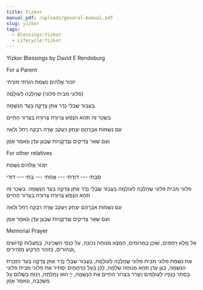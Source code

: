 ```yaml
---
title: Yizkor
manual_pdf: /uploads/general-manual.pdf
slug: yizkor
tags:
  - Blessings:Yizkor
  - Lifecycle:Yizkor
---
```

Yizkor Blessings by David E Rendsburg

For a Parent

<HB> 
יִזְכּוֹר אֱלֹהִים נִשְׁמַת הוֹרֶתִי מוֹרֶתִי

פלוני מבית פלוני) שֶׁהָלְכֶה לְעוֹלָמֶה)

בַּעֲבוּר שֶׁבְּלִי נֶדֶר אֶתֵּן צְדָקָה בַּעֲד הַנְשָׁמָה.

בִּשְׂכַר זֶה תְּהֵא הַנֶפֶשׁ צְרוּרָה צְרוּרָה בִּצְרוֹר הַחַיִּים

עִם נִשְׁמוֹת אַבְרָהָם יִצְחָק וְיַעֲקֹב שָׂרָה רִבְקָה רָחֵל וְלֵאָה

וְעִם שְׁאָר צַדִּיקִים וְצַדְקָנִיּוֹת שֶׁבְּגַן עֵדֶן וְנֹאמַר אָמֵן
 </HB>

For other relatives

<HB> 
יִזְכּוֹר אֱלֹהִים נִשְׁמַת

סָבֶּתִּי --- דּוׄדֶתִי --- אֲחֶתִי --- בֶּתִּי --- דּוׄדִי

פלוני מבית פלוני שֶׁהָלְכֶה לְעוֹלָמֶה בַּעֲבוּר שֶׁבְּלִי נֶדֶר אֶתֵּן צְדָקָה בַּעֲד הַנְשָׁמָה. בִּשְׂכַר זֶה תְּהֵא הַנֶפֶשׁ צְרוּרָה צְרוּרָה בִּצְרוֹר הַחַיִּים

עִם נִשְׁמוֹת אַבְרָהָם יִצְחָק וְיַעֲקֹב שָׂרָה רִבְקָה רָחֵל וְלֵאָה

וְעִם שְׁאָר צַדִּיקִים וְצַדְקָנִיּוֹת שֶׁבְּגַן עֵדֶן וְנֹאמַר אָמֵן
 </HB>


Memorial Prayer

<HB> 
אֵל מָלֵא רַחֲמִים, שׁוֹכֵן בַּמְּרוֹמִים, הַמְצֵא מְנוּחָה נְכוֹנָה, עַל כַּנְפֵי הַשְּׁכִינָה, בְּמַעֲלוֹת קְדוֹשִׁים וּטְהוֹרִים, כְּזוֹהַר הָרָקִיעַ מַזְהִירִים,

אֶת נִשְׁמַת פלוני מבית פלוני שֶׁהָלְכֶה לְעוֹלָמֶהּ, בַּעֲבוּר שֶׁבְּלִי נֶדֶר אֶתֵּן צְדָקָה בְּעַד הַזְכָּרַת הַנְשָׁמָה, בְּגַן עֵדֶן תְּהֵא מְנוּחָה שְׁלֵמָה, לָכֵן בַּעַל הָרַחֲמִים יַסְתִּיר אֶת פלוני מבית פלוני בְּסֵתֶר כְּנָפָיו לְעוֹלָמִים וְיִצְרֹר בִּצְרוֹר הַחַיִּים אֶת הַנְשָׁמָה, יְיָ הוּא נַחֲלָתֶהּ, וְיָנוּחַ בְּשָׁלוֹם עַל מִשְׁכָּבֶהּ, וְנֹאמַר אָמֵן
 </HB>
